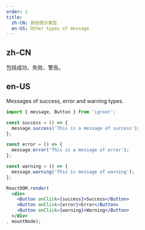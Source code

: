 ```yaml
---
order: 1
title:
  zh-CN: 其他提示类型
  en-US: Other types of message
---
```


## zh-CN

包括成功、失败、警告。

## en-US

Messages of success, error and warning types.

````jsx
import { message, Button } from 'igroot';

const success = () => {
  message.success('This is a message of success');
};

const error = () => {
  message.error('This is a message of error');
};

const warning = () => {
  message.warning('This is message of warning');
};

ReactDOM.render(
  <div>
    <Button onClick={success}>Success</Button>
    <Button onClick={error}>Error</Button>
    <Button onClick={warning}>Warning</Button>
  </div>
, mountNode);
````

<style>
#components-message-demo-other .ant-btn {
  margin-right: 8px;
}
</style>
